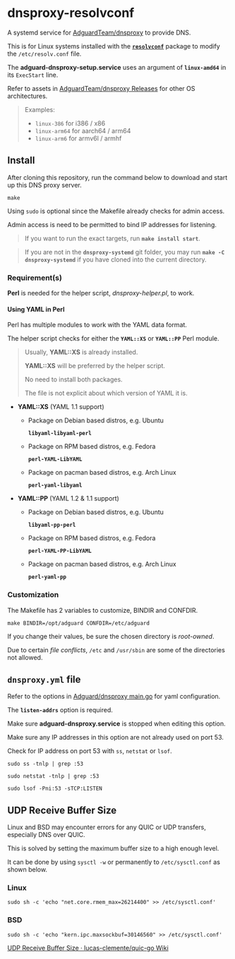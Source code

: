 # dnsproxy-resolvconf
A systemd service for [AdguardTeam/dnsproxy](https://github.com/AdguardTeam/dnsproxy) to provide DNS.

This is for Linux systems installed with the [**`resolvconf`**](https://repology.org/project/resolvconf/) package to modify the `/etc/resolv.conf` file.

The **adguard-dnsproxy-setup.service** uses an argument of **`linux-amd64`** in its `ExecStart` line.

Refer to assets in [AdguardTeam/dnsproxy Releases](https://github.com/AdguardTeam/dnsproxy/releases) for other OS architectures.

> Examples:
>
> - `linux-386` for i386 / x86
> - `linux-arm64` for aarch64 / arm64
> - `linux-arm6` for armv6l / armhf

## Install

After cloning this repository, run the command below to download and start up this DNS proxy server.

```shell
make
```

Using `sudo` is optional since the Makefile already checks for admin access.

Admin access is need to be permitted to bind IP addresses for listening.

> If you want to run the exact targets, run **`make install start`**.

> If you are not in the **`dnsproxy-systemd`** git folder, you may run **`make -C dnsproxy-systemd`** if you have cloned into the current directory.

### Requirement(s)

**Perl** is needed for the helper script, _dnsproxy-helper.pl_, to work.

#### Using YAML in Perl

Perl has multiple modules to work with the YAML data format.

The helper script checks for either the **`YAML::XS`** or **`YAML::PP`** Perl module.

> Usually, **YAML::XS** is already installed.
>
> **YAML::XS** will be preferred by the helper script.
>
> No need to install both packages.
>
> The file is not explicit about which version of YAML it is.

- **YAML::XS** (YAML 1.1 support)

  - Package on Debian based distros, e.g. Ubuntu

    **`libyaml-libyaml-perl`**

  - Package on RPM based distros, e.g. Fedora

    **`perl-YAML-LibYAML`**

  - Package on pacman based distros, e.g. Arch Linux

    **`perl-yaml-libyaml`**

- **YAML::PP** (YAML 1.2 & 1.1 support)

  - Package on Debian based distros, e.g. Ubuntu
  
    **`libyaml-pp-perl`**
  
  - Package on RPM based distros, e.g. Fedora
  
    **`perl-YAML-PP-LibYAML`**
  
  - Package on pacman based distros, e.g. Arch Linux
  
    **`perl-yaml-pp`**

### Customization

The Makefile has 2 variables to customize, BINDIR and CONFDIR.

```shell
make BINDIR=/opt/adguard CONFDIR=/etc/adguard
```

If you change their values, be sure the chosen directory is _root-owned_.

Due to certain _file conflicts_, `/etc` and `/usr/sbin` are some of the directories not allowed.

## `dnsproxy.yml` file
Refer to the options in [Adguard/dnsproxy main.go](https://github.com/AdguardTeam/dnsproxy/blob/master/main.go) for yaml configuration.

The **`listen-addrs`** option is required.

Make sure **adguard-dnsproxy.service** is stopped when editing this option.

Make sure any IP addresses in this option are not already used on port 53.

Check for IP address on port 53 with `ss`, `netstat` or `lsof`.

```shell
sudo ss -tnlp | grep :53
```

```shell
sudo netstat -tnlp | grep :53
```

```shell
sudo lsof -Pni:53 -sTCP:LISTEN
```

## UDP Receive Buffer Size

Linux and BSD may encounter errors for any QUIC or UDP transfers, especially DNS over QUIC.

This is solved by setting the maximum buffer size to a high enough level.

It can be done by using `sysctl -w` or permanently to `/etc/sysctl.conf` as shown below.

### Linux

```shell
sudo sh -c 'echo "net.core.rmem_max=26214400" >> /etc/sysctl.conf'
```

### BSD

```shell
sudo sh -c 'echo "kern.ipc.maxsockbuf=30146560" >> /etc/sysctl.conf'
```

[UDP Receive Buffer Size · lucas-clemente/quic-go Wiki](https://github.com/lucas-clemente/quic-go/wiki/UDP-Receive-Buffer-Size)
